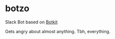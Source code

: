 # botzo

Slack Bot based on [Botkit](https://github.com/howdyai/botkit)

Gets angry about almost anything. Tbh, everything.
